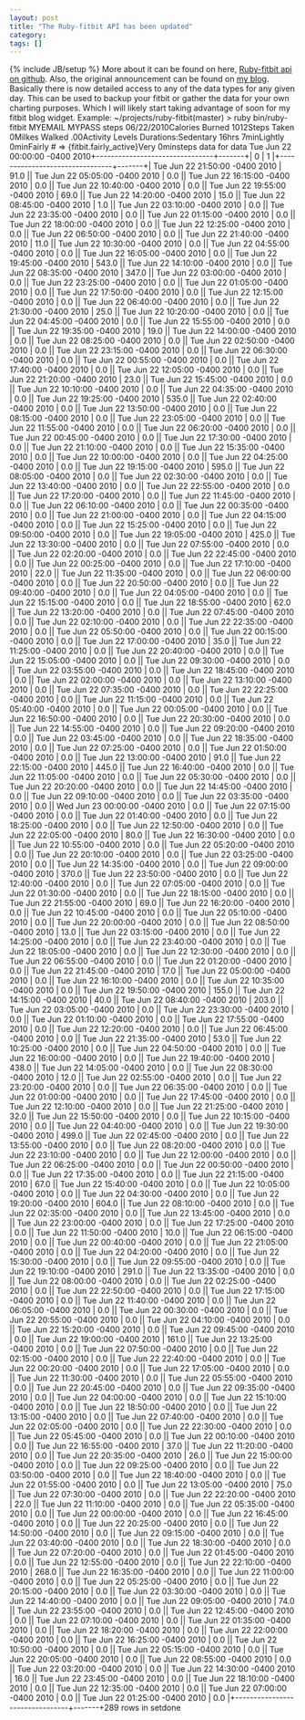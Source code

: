 ```yaml
---
layout: post
title: "The Ruby-fitbit API has been updated"
category:
tags: []
---
```

{% include JB/setup %}
More about it can be found on here, [Ruby-fitbit api on github](http://github.com/danmayer/ruby-fitbit). Also, the original announcement can be found on [my blog](/assets/2010/05/ruby_fitbit_api.php).    Basically there is now detailed access to any of the data types for any given day. This can be used to backup your fitbit or gather the data for your own charting purposes. Which I will likely start taking advantage of soon for my fitbit blog widget.    Example:    ~/projects/ruby-fitbit(master) > ruby bin/ruby-fitbit MYEMAIL MYPASS steps 06/22/2010Calories Burned 1012Steps Taken 0Milkes Walked .00Activity Levels Durations:Sedentary 16hrs 7minLightly 0minFairly # => {fitbit.fairly_active}Very 0minsteps data for data Tue Jun 22 00:00:00 -0400 2010+--------------------------------+-------+| 0                              | 1     |+--------------------------------+-------+| Tue Jun 22 21:50:00 -0400 2010 | 91.0  || Tue Jun 22 05:05:00 -0400 2010 | 0.0   || Tue Jun 22 16:15:00 -0400 2010 | 0.0   || Tue Jun 22 10:40:00 -0400 2010 | 0.0   || Tue Jun 22 19:55:00 -0400 2010 | 69.0  || Tue Jun 22 14:20:00 -0400 2010 | 15.0  || Tue Jun 22 08:45:00 -0400 2010 | 1.0   || Tue Jun 22 03:10:00 -0400 2010 | 0.0   || Tue Jun 22 23:35:00 -0400 2010 | 0.0   || Tue Jun 22 01:15:00 -0400 2010 | 0.0   || Tue Jun 22 18:00:00 -0400 2010 | 0.0   || Tue Jun 22 12:25:00 -0400 2010 | 0.0   || Tue Jun 22 06:50:00 -0400 2010 | 0.0   || Tue Jun 22 21:40:00 -0400 2010 | 11.0  || Tue Jun 22 10:30:00 -0400 2010 | 0.0   || Tue Jun 22 04:55:00 -0400 2010 | 0.0   || Tue Jun 22 16:05:00 -0400 2010 | 0.0   || Tue Jun 22 19:45:00 -0400 2010 | 543.0 || Tue Jun 22 14:10:00 -0400 2010 | 0.0   || Tue Jun 22 08:35:00 -0400 2010 | 347.0 || Tue Jun 22 03:00:00 -0400 2010 | 0.0   || Tue Jun 22 23:25:00 -0400 2010 | 0.0   || Tue Jun 22 01:05:00 -0400 2010 | 0.0   || Tue Jun 22 17:50:00 -0400 2010 | 0.0   || Tue Jun 22 12:15:00 -0400 2010 | 0.0   || Tue Jun 22 06:40:00 -0400 2010 | 0.0   || Tue Jun 22 21:30:00 -0400 2010 | 25.0  || Tue Jun 22 10:20:00 -0400 2010 | 0.0   || Tue Jun 22 04:45:00 -0400 2010 | 0.0   || Tue Jun 22 15:55:00 -0400 2010 | 0.0   || Tue Jun 22 19:35:00 -0400 2010 | 19.0  || Tue Jun 22 14:00:00 -0400 2010 | 0.0   || Tue Jun 22 08:25:00 -0400 2010 | 0.0   || Tue Jun 22 02:50:00 -0400 2010 | 0.0   || Tue Jun 22 23:15:00 -0400 2010 | 0.0   || Tue Jun 22 06:30:00 -0400 2010 | 0.0   || Tue Jun 22 00:55:00 -0400 2010 | 0.0   || Tue Jun 22 17:40:00 -0400 2010 | 0.0   || Tue Jun 22 12:05:00 -0400 2010 | 0.0   || Tue Jun 22 21:20:00 -0400 2010 | 23.0  || Tue Jun 22 15:45:00 -0400 2010 | 0.0   || Tue Jun 22 10:10:00 -0400 2010 | 0.0   || Tue Jun 22 04:35:00 -0400 2010 | 0.0   || Tue Jun 22 19:25:00 -0400 2010 | 535.0 || Tue Jun 22 02:40:00 -0400 2010 | 0.0   || Tue Jun 22 13:50:00 -0400 2010 | 0.0   || Tue Jun 22 08:15:00 -0400 2010 | 0.0   || Tue Jun 22 23:05:00 -0400 2010 | 0.0   || Tue Jun 22 11:55:00 -0400 2010 | 0.0   || Tue Jun 22 06:20:00 -0400 2010 | 0.0   || Tue Jun 22 00:45:00 -0400 2010 | 0.0   || Tue Jun 22 17:30:00 -0400 2010 | 0.0   || Tue Jun 22 21:10:00 -0400 2010 | 0.0   || Tue Jun 22 15:35:00 -0400 2010 | 0.0   || Tue Jun 22 10:00:00 -0400 2010 | 0.0   || Tue Jun 22 04:25:00 -0400 2010 | 0.0   || Tue Jun 22 19:15:00 -0400 2010 | 595.0 || Tue Jun 22 08:05:00 -0400 2010 | 0.0   || Tue Jun 22 02:30:00 -0400 2010 | 0.0   || Tue Jun 22 13:40:00 -0400 2010 | 0.0   || Tue Jun 22 22:55:00 -0400 2010 | 0.0   || Tue Jun 22 17:20:00 -0400 2010 | 0.0   || Tue Jun 22 11:45:00 -0400 2010 | 0.0   || Tue Jun 22 06:10:00 -0400 2010 | 0.0   || Tue Jun 22 00:35:00 -0400 2010 | 0.0   || Tue Jun 22 21:00:00 -0400 2010 | 0.0   || Tue Jun 22 04:15:00 -0400 2010 | 0.0   || Tue Jun 22 15:25:00 -0400 2010 | 0.0   || Tue Jun 22 09:50:00 -0400 2010 | 0.0   || Tue Jun 22 19:05:00 -0400 2010 | 425.0 || Tue Jun 22 13:30:00 -0400 2010 | 0.0   || Tue Jun 22 07:55:00 -0400 2010 | 0.0   || Tue Jun 22 02:20:00 -0400 2010 | 0.0   || Tue Jun 22 22:45:00 -0400 2010 | 0.0   || Tue Jun 22 00:25:00 -0400 2010 | 0.0   || Tue Jun 22 17:10:00 -0400 2010 | 22.0  || Tue Jun 22 11:35:00 -0400 2010 | 0.0   || Tue Jun 22 06:00:00 -0400 2010 | 0.0   || Tue Jun 22 20:50:00 -0400 2010 | 0.0   || Tue Jun 22 09:40:00 -0400 2010 | 0.0   || Tue Jun 22 04:05:00 -0400 2010 | 0.0   || Tue Jun 22 15:15:00 -0400 2010 | 0.0   || Tue Jun 22 18:55:00 -0400 2010 | 62.0  || Tue Jun 22 13:20:00 -0400 2010 | 0.0   || Tue Jun 22 07:45:00 -0400 2010 | 0.0   || Tue Jun 22 02:10:00 -0400 2010 | 0.0   || Tue Jun 22 22:35:00 -0400 2010 | 0.0   || Tue Jun 22 05:50:00 -0400 2010 | 0.0   || Tue Jun 22 00:15:00 -0400 2010 | 0.0   || Tue Jun 22 17:00:00 -0400 2010 | 35.0  || Tue Jun 22 11:25:00 -0400 2010 | 0.0   || Tue Jun 22 20:40:00 -0400 2010 | 0.0   || Tue Jun 22 15:05:00 -0400 2010 | 0.0   || Tue Jun 22 09:30:00 -0400 2010 | 0.0   || Tue Jun 22 03:55:00 -0400 2010 | 0.0   || Tue Jun 22 18:45:00 -0400 2010 | 0.0   || Tue Jun 22 02:00:00 -0400 2010 | 0.0   || Tue Jun 22 13:10:00 -0400 2010 | 0.0   || Tue Jun 22 07:35:00 -0400 2010 | 0.0   || Tue Jun 22 22:25:00 -0400 2010 | 0.0   || Tue Jun 22 11:15:00 -0400 2010 | 0.0   || Tue Jun 22 05:40:00 -0400 2010 | 0.0   || Tue Jun 22 00:05:00 -0400 2010 | 0.0   || Tue Jun 22 16:50:00 -0400 2010 | 0.0   || Tue Jun 22 20:30:00 -0400 2010 | 0.0   || Tue Jun 22 14:55:00 -0400 2010 | 0.0   || Tue Jun 22 09:20:00 -0400 2010 | 0.0   || Tue Jun 22 03:45:00 -0400 2010 | 0.0   || Tue Jun 22 18:35:00 -0400 2010 | 0.0   || Tue Jun 22 07:25:00 -0400 2010 | 0.0   || Tue Jun 22 01:50:00 -0400 2010 | 0.0   || Tue Jun 22 13:00:00 -0400 2010 | 91.0  || Tue Jun 22 22:15:00 -0400 2010 | 445.0 || Tue Jun 22 16:40:00 -0400 2010 | 0.0   || Tue Jun 22 11:05:00 -0400 2010 | 0.0   || Tue Jun 22 05:30:00 -0400 2010 | 0.0   || Tue Jun 22 20:20:00 -0400 2010 | 0.0   || Tue Jun 22 14:45:00 -0400 2010 | 0.0   || Tue Jun 22 09:10:00 -0400 2010 | 0.0   || Tue Jun 22 03:35:00 -0400 2010 | 0.0   || Wed Jun 23 00:00:00 -0400 2010 | 0.0   || Tue Jun 22 07:15:00 -0400 2010 | 0.0   || Tue Jun 22 01:40:00 -0400 2010 | 0.0   || Tue Jun 22 18:25:00 -0400 2010 | 0.0   || Tue Jun 22 12:50:00 -0400 2010 | 0.0   || Tue Jun 22 22:05:00 -0400 2010 | 80.0  || Tue Jun 22 16:30:00 -0400 2010 | 0.0   || Tue Jun 22 10:55:00 -0400 2010 | 0.0   || Tue Jun 22 05:20:00 -0400 2010 | 0.0   || Tue Jun 22 20:10:00 -0400 2010 | 0.0   || Tue Jun 22 03:25:00 -0400 2010 | 0.0   || Tue Jun 22 14:35:00 -0400 2010 | 0.0   || Tue Jun 22 09:00:00 -0400 2010 | 370.0 || Tue Jun 22 23:50:00 -0400 2010 | 0.0   || Tue Jun 22 12:40:00 -0400 2010 | 0.0   || Tue Jun 22 07:05:00 -0400 2010 | 0.0   || Tue Jun 22 01:30:00 -0400 2010 | 0.0   || Tue Jun 22 18:15:00 -0400 2010 | 0.0   || Tue Jun 22 21:55:00 -0400 2010 | 69.0  || Tue Jun 22 16:20:00 -0400 2010 | 0.0   || Tue Jun 22 10:45:00 -0400 2010 | 0.0   || Tue Jun 22 05:10:00 -0400 2010 | 0.0   || Tue Jun 22 20:00:00 -0400 2010 | 0.0   || Tue Jun 22 08:50:00 -0400 2010 | 13.0  || Tue Jun 22 03:15:00 -0400 2010 | 0.0   || Tue Jun 22 14:25:00 -0400 2010 | 0.0   || Tue Jun 22 23:40:00 -0400 2010 | 0.0   || Tue Jun 22 18:05:00 -0400 2010 | 0.0   || Tue Jun 22 12:30:00 -0400 2010 | 0.0   || Tue Jun 22 06:55:00 -0400 2010 | 0.0   || Tue Jun 22 01:20:00 -0400 2010 | 0.0   || Tue Jun 22 21:45:00 -0400 2010 | 17.0  || Tue Jun 22 05:00:00 -0400 2010 | 0.0   || Tue Jun 22 16:10:00 -0400 2010 | 0.0   || Tue Jun 22 10:35:00 -0400 2010 | 0.0   || Tue Jun 22 19:50:00 -0400 2010 | 155.0 || Tue Jun 22 14:15:00 -0400 2010 | 40.0  || Tue Jun 22 08:40:00 -0400 2010 | 203.0 || Tue Jun 22 03:05:00 -0400 2010 | 0.0   || Tue Jun 22 23:30:00 -0400 2010 | 0.0   || Tue Jun 22 01:10:00 -0400 2010 | 0.0   || Tue Jun 22 17:55:00 -0400 2010 | 0.0   || Tue Jun 22 12:20:00 -0400 2010 | 0.0   || Tue Jun 22 06:45:00 -0400 2010 | 0.0   || Tue Jun 22 21:35:00 -0400 2010 | 53.0  || Tue Jun 22 10:25:00 -0400 2010 | 0.0   || Tue Jun 22 04:50:00 -0400 2010 | 0.0   || Tue Jun 22 16:00:00 -0400 2010 | 0.0   || Tue Jun 22 19:40:00 -0400 2010 | 438.0 || Tue Jun 22 14:05:00 -0400 2010 | 0.0   || Tue Jun 22 08:30:00 -0400 2010 | 12.0  || Tue Jun 22 02:55:00 -0400 2010 | 0.0   || Tue Jun 22 23:20:00 -0400 2010 | 0.0   || Tue Jun 22 06:35:00 -0400 2010 | 0.0   || Tue Jun 22 01:00:00 -0400 2010 | 0.0   || Tue Jun 22 17:45:00 -0400 2010 | 0.0   || Tue Jun 22 12:10:00 -0400 2010 | 0.0   || Tue Jun 22 21:25:00 -0400 2010 | 32.0  || Tue Jun 22 15:50:00 -0400 2010 | 0.0   || Tue Jun 22 10:15:00 -0400 2010 | 0.0   || Tue Jun 22 04:40:00 -0400 2010 | 0.0   || Tue Jun 22 19:30:00 -0400 2010 | 499.0 || Tue Jun 22 02:45:00 -0400 2010 | 0.0   || Tue Jun 22 13:55:00 -0400 2010 | 0.0   || Tue Jun 22 08:20:00 -0400 2010 | 0.0   || Tue Jun 22 23:10:00 -0400 2010 | 0.0   || Tue Jun 22 12:00:00 -0400 2010 | 0.0   || Tue Jun 22 06:25:00 -0400 2010 | 0.0   || Tue Jun 22 00:50:00 -0400 2010 | 0.0   || Tue Jun 22 17:35:00 -0400 2010 | 0.0   || Tue Jun 22 21:15:00 -0400 2010 | 67.0  || Tue Jun 22 15:40:00 -0400 2010 | 0.0   || Tue Jun 22 10:05:00 -0400 2010 | 0.0   || Tue Jun 22 04:30:00 -0400 2010 | 0.0   || Tue Jun 22 19:20:00 -0400 2010 | 604.0 || Tue Jun 22 08:10:00 -0400 2010 | 0.0   || Tue Jun 22 02:35:00 -0400 2010 | 0.0   || Tue Jun 22 13:45:00 -0400 2010 | 0.0   || Tue Jun 22 23:00:00 -0400 2010 | 0.0   || Tue Jun 22 17:25:00 -0400 2010 | 0.0   || Tue Jun 22 11:50:00 -0400 2010 | 10.0  || Tue Jun 22 06:15:00 -0400 2010 | 0.0   || Tue Jun 22 00:40:00 -0400 2010 | 0.0   || Tue Jun 22 21:05:00 -0400 2010 | 0.0   || Tue Jun 22 04:20:00 -0400 2010 | 0.0   || Tue Jun 22 15:30:00 -0400 2010 | 0.0   || Tue Jun 22 09:55:00 -0400 2010 | 0.0   || Tue Jun 22 19:10:00 -0400 2010 | 291.0 || Tue Jun 22 13:35:00 -0400 2010 | 0.0   || Tue Jun 22 08:00:00 -0400 2010 | 0.0   || Tue Jun 22 02:25:00 -0400 2010 | 0.0   || Tue Jun 22 22:50:00 -0400 2010 | 0.0   || Tue Jun 22 17:15:00 -0400 2010 | 0.0   || Tue Jun 22 11:40:00 -0400 2010 | 0.0   || Tue Jun 22 06:05:00 -0400 2010 | 0.0   || Tue Jun 22 00:30:00 -0400 2010 | 0.0   || Tue Jun 22 20:55:00 -0400 2010 | 0.0   || Tue Jun 22 04:10:00 -0400 2010 | 0.0   || Tue Jun 22 15:20:00 -0400 2010 | 0.0   || Tue Jun 22 09:45:00 -0400 2010 | 0.0   || Tue Jun 22 19:00:00 -0400 2010 | 161.0 || Tue Jun 22 13:25:00 -0400 2010 | 0.0   || Tue Jun 22 07:50:00 -0400 2010 | 0.0   || Tue Jun 22 02:15:00 -0400 2010 | 0.0   || Tue Jun 22 22:40:00 -0400 2010 | 0.0   || Tue Jun 22 00:20:00 -0400 2010 | 0.0   || Tue Jun 22 17:05:00 -0400 2010 | 0.0   || Tue Jun 22 11:30:00 -0400 2010 | 0.0   || Tue Jun 22 05:55:00 -0400 2010 | 0.0   || Tue Jun 22 20:45:00 -0400 2010 | 0.0   || Tue Jun 22 09:35:00 -0400 2010 | 0.0   || Tue Jun 22 04:00:00 -0400 2010 | 0.0   || Tue Jun 22 15:10:00 -0400 2010 | 0.0   || Tue Jun 22 18:50:00 -0400 2010 | 0.0   || Tue Jun 22 13:15:00 -0400 2010 | 0.0   || Tue Jun 22 07:40:00 -0400 2010 | 0.0   || Tue Jun 22 02:05:00 -0400 2010 | 0.0   || Tue Jun 22 22:30:00 -0400 2010 | 0.0   || Tue Jun 22 05:45:00 -0400 2010 | 0.0   || Tue Jun 22 00:10:00 -0400 2010 | 0.0   || Tue Jun 22 16:55:00 -0400 2010 | 37.0  || Tue Jun 22 11:20:00 -0400 2010 | 0.0   || Tue Jun 22 20:35:00 -0400 2010 | 26.0  || Tue Jun 22 15:00:00 -0400 2010 | 0.0   || Tue Jun 22 09:25:00 -0400 2010 | 0.0   || Tue Jun 22 03:50:00 -0400 2010 | 0.0   || Tue Jun 22 18:40:00 -0400 2010 | 0.0   || Tue Jun 22 01:55:00 -0400 2010 | 0.0   || Tue Jun 22 13:05:00 -0400 2010 | 75.0  || Tue Jun 22 07:30:00 -0400 2010 | 0.0   || Tue Jun 22 22:20:00 -0400 2010 | 22.0  || Tue Jun 22 11:10:00 -0400 2010 | 0.0   || Tue Jun 22 05:35:00 -0400 2010 | 0.0   || Tue Jun 22 00:00:00 -0400 2010 | 0.0   || Tue Jun 22 16:45:00 -0400 2010 | 0.0   || Tue Jun 22 20:25:00 -0400 2010 | 0.0   || Tue Jun 22 14:50:00 -0400 2010 | 0.0   || Tue Jun 22 09:15:00 -0400 2010 | 0.0   || Tue Jun 22 03:40:00 -0400 2010 | 0.0   || Tue Jun 22 18:30:00 -0400 2010 | 0.0   || Tue Jun 22 07:20:00 -0400 2010 | 0.0   || Tue Jun 22 01:45:00 -0400 2010 | 0.0   || Tue Jun 22 12:55:00 -0400 2010 | 0.0   || Tue Jun 22 22:10:00 -0400 2010 | 268.0 || Tue Jun 22 16:35:00 -0400 2010 | 0.0   || Tue Jun 22 11:00:00 -0400 2010 | 0.0   || Tue Jun 22 05:25:00 -0400 2010 | 0.0   || Tue Jun 22 20:15:00 -0400 2010 | 0.0   || Tue Jun 22 03:30:00 -0400 2010 | 0.0   || Tue Jun 22 14:40:00 -0400 2010 | 0.0   || Tue Jun 22 09:05:00 -0400 2010 | 74.0  || Tue Jun 22 23:55:00 -0400 2010 | 0.0   || Tue Jun 22 12:45:00 -0400 2010 | 0.0   || Tue Jun 22 07:10:00 -0400 2010 | 0.0   || Tue Jun 22 01:35:00 -0400 2010 | 0.0   || Tue Jun 22 18:20:00 -0400 2010 | 0.0   || Tue Jun 22 22:00:00 -0400 2010 | 0.0   || Tue Jun 22 16:25:00 -0400 2010 | 0.0   || Tue Jun 22 10:50:00 -0400 2010 | 0.0   || Tue Jun 22 05:15:00 -0400 2010 | 0.0   || Tue Jun 22 20:05:00 -0400 2010 | 0.0   || Tue Jun 22 08:55:00 -0400 2010 | 0.0   || Tue Jun 22 03:20:00 -0400 2010 | 0.0   || Tue Jun 22 14:30:00 -0400 2010 | 16.0  || Tue Jun 22 23:45:00 -0400 2010 | 0.0   || Tue Jun 22 18:10:00 -0400 2010 | 0.0   || Tue Jun 22 12:35:00 -0400 2010 | 0.0   || Tue Jun 22 07:00:00 -0400 2010 | 0.0   || Tue Jun 22 01:25:00 -0400 2010 | 0.0   |+--------------------------------+-------+289 rows in setdone